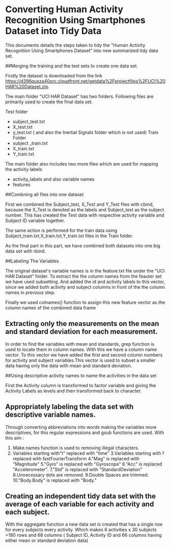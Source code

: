 # Converting Human Activity Recognition Using Smartphones Dataset into Tidy Data

This documents details the steps taken to tidy the "Human Activity Recognition Using Smartphones Dataset"
into new summarized tidy data set.

##Merging the training and the test sets to create one data set.

Firstly the dataset is downloaded from the link https://d396qusza40orc.cloudfront.net/getdata%2Fprojectfiles%2FUCI%20HAR%20Dataset.zip.

The main folder "UCI HAR Dataset" has two folders. Following files are primarily used to create the final data set.

Test folder
- subject_test.txt
- X_test.txt
- y_test.txt
 ( and also the Inertial Signals folder which is not used) 
Train Folder 
- subject _train.txt
- X_train.txt
- Y_train.txt

 
The main folder also includes two more files which are used for mapping the activity labels
- activity_labels
and also variable names
- features

##Combning all files into one dataset

First we combined the Subject_test, X_Test  and Y_Test files with cbind, because the X_Test is denoted as the labels and Subject_test as the subject number. This has created the Test data with respective activity variable and Subject ID variable together.

The same action is performed for the train data using Subject_train.txt,X_train.txt,Y_train.txt files in the Train folder. 

As the final part in this part, we have combined both datasets into one big data set with rbind. 

##Labeling The Variables

The original dataset's variable names is in the feature.txt file under the "UCI HAR Dataset" folder.
To extract the the column names from the feauter set we have used subsetting. And added the id and
activity  labels to this vector, since we added both activity and subject columns in front of the the column names in previous step.

Finally we used colnames() function to assign this new feature vector as the column names of the combined data frame


## Extracting only the measurements on the mean and standard deviation for each measurement. 

In order to find the variables with mean and standards, grep function is used to locate them in column names.
With this we have a column name vector. To this vector we have added the first and second column numbers for activity and subject variables.This vector is used to subset a smaller data having only the data with mean and standard deviation.


##Using descriptive activity names to name the activities in the data set

First the Activity column is transformed to factor variable and giving the Activity Labels as levels and then transformed back to character.



## Appropriately labeling the data set with descriptive variable names. 


Through converting abbreviations into words making the variables more descriptives, for this regular expressions and gsub functions are used.
With this aim :
1. Make.names function is used to removing illegal characters.
2. Variables starting with"t" replaced with "time"
3.Variables starting with f replaced with fastFourierTransform
4."Mag" is replaced with "Magnitude"
5."Gyro" is replaced with "Gyroscope"
6."Acc" is replaced "Accelerometer".
7."Std" is replaced with "StandardDeviation"
8.Unnecessary dots are removed.
9.Double Spaces are trimmed.
10."Body.Body" is replaced with "Body."


## Creating an independent tidy data set with the average of each variable for each activity and each subject.

With the aggregate function a new data set is created that has a single row for every subjects every activity. Which makes 6 activities x 30 subjects =180 rows and 68 columns ( Subject ID, Activity ID and 66 columns having either mean or standard deviation data)

